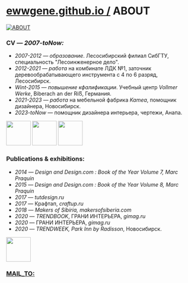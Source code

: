 ﻿
# [ewwgene.github.io /](https://ewwgene.github.io/) ABOUT
    
[![ABOUT](https://ewwgene.github.io/ABOUT/100.jpg)](https://ewwgene.github.io/ABOUT/Carousel)
    
### CV — _2007-toNow:_

 - _2007-2012 — образование_. Лесосибирский филиал СибГТУ, специальность "Лесоинженерное дело".
 - _2012-2021 — работа_ на комбинате ЛДК №1, заточник деревообрабатывающего инструмента с 4 по 6 разряд, Лесосибирск.
 - _Wint-2015 — повышение кфалификации_. Учебный центр _Vollmer Werke_, Biberach an der Ri&#7838;, Германия.
 - _2021-2023 — работа_ на мебельной фабрика _Kamea_, помощник дизайнера, Новосибирск.
 - _2023-toNow_ — помощник дизайнера интерьера, чертежи, Анапа.

<a id="111" href="https://ewwgene.github.io/ABOUT/Carousel/#111"><img src="https://ewwgene.github.io/ABOUT/111.jpg" height="66"></a> <a id="113" href="https://ewwgene.github.io/ABOUT/Carousel/#113"><img src="https://ewwgene.github.io/ABOUT/113.jpg" height="66"></a> <a id="115" href="https://ewwgene.github.io/ABOUT/Carousel/#115"><img src="https://ewwgene.github.io/ABOUT/115.jpg" height="66"></a> 

### Publications & exhibitions:

 - _2014_ — _Design and Design.com : Book of the Year Volume 7, Marc Praquin_
 - _2015_ — _Design and Design.com : Book of the Year Volume 8, Marc Praquin_
 - _2017_ — _tutdesign.ru_
 - _2017_ — Крафтап, _craftup.ru_
 - _2018_ — _Makers of Sibiria, makersofsiberia.com_
 - _2020_ — _TRENDBOOK_, ГРАНИ ИНТЕРЬЕРА, _gimag.ru_
 - _2020_ — ГРАНИ ИНТЕРЬЕРА, _gimag.ru_
 - _2020_ — _TRENDWEEK, Park Inn by Radisson_, Новосибирск.

<a id="303" href="https://ewwgene.github.io/ABOUT/Carousel/#303"><img src="https://ewwgene.github.io/ABOUT/303.jpg" height="66"></a> 

### [MAIL_TO:](mailto:r0cam@me.com)

    